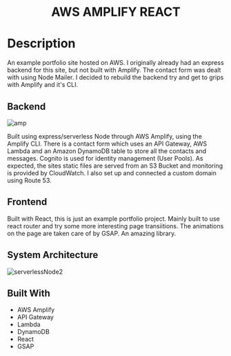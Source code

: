 

<h1 align="center">AWS AMPLIFY REACT</h1>


# Description
An example portfolio site hosted on AWS. I originally already had an express backend for this site, but not built with Amplify. The contact form was dealt with using Node Mailer.
I decided to rebuild the backend try and get to grips with Amplify and it's CLI.

## Backend 

![amp](https://user-images.githubusercontent.com/64211348/129481809-ecd31fef-495f-451c-b04e-438301235e92.jpg)



Built using express/serverless Node through AWS Amplify, using the Amplify CLI. There is a contact form which uses an API Gateway, AWS Lambda and an Amazon DynamoDB table to store all the contacts and messages. Cognito is used for identity management (User Pools). As expected, the sites static files are served from an S3 Bucket and monitoring is provided by CloudWatch. 
I also set up and connected a custom domain using Route 53.

## Frontend

Built with React, this is just an example portfolio project. Mainly built to use react router and try some more interesting page transiitions. The animations on the page are taken care of by GSAP. An amazing library.

## System Architecture

![serverlessNode2](https://user-images.githubusercontent.com/64211348/129455744-f6996776-b1d5-4c24-a4d1-475bbdfe77f3.jpg)

## Built With

- AWS Amplify
- API Gateway
- Lambda
- DynamoDB
- React
- GSAP


